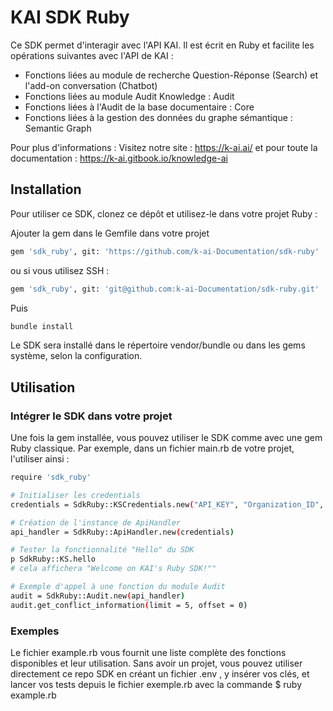 # KAI SDK Ruby

Ce SDK permet d'interagir avec l'API KAI. Il est écrit en Ruby et facilite les opérations suivantes avec l'API de KAI :
- Fonctions liées au module de recherche Question-Réponse (Search) et l'add-on conversation (Chatbot)
- Fonctions liées au module Audit Knowledge : Audit
- Fonctions liées à l'Audit de la base documentaire : Core
- Fonctions liées à la gestion des données du graphe sémantique : Semantic Graph

Pour plus d'informations : 
Visitez notre site : https://k-ai.ai/
et pour toute la documentation : https://k-ai.gitbook.io/knowledge-ai

## Installation
Pour utiliser ce SDK, clonez ce dépôt et utilisez-le dans votre projet Ruby :

Ajouter la gem dans le Gemfile dans votre projet

```bash
gem 'sdk_ruby', git: 'https://github.com/k-ai-Documentation/sdk-ruby'
```

ou si vous utilisez SSH :
```bash
gem 'sdk_ruby', git: 'git@github.com:k-ai-Documentation/sdk-ruby.git'
```

Puis
```bash
bundle install
```

Le SDK sera installé dans le répertoire vendor/bundle ou dans les gems système, selon la configuration.


## Utilisation
### Intégrer le SDK dans votre projet
Une fois la gem installée, vous pouvez utiliser le SDK comme avec une gem Ruby classique. Par exemple, dans un fichier main.rb de votre projet, l'utiliser ainsi :

```bash
require 'sdk_ruby'

# Initialiser les credentials
credentials = SdkRuby::KSCredentials.new("API_KEY", "Organization_ID", "Instance_ID")

# Création de l'instance de ApiHandler
api_handler = SdkRuby::ApiHandler.new(credentials)

# Tester la fonctionnalité "Hello" du SDK
p SdkRuby::KS.hello
# cela affichera "Welcome on KAI's Ruby SDK!""

# Exemple d'appel à une fonction du module Audit
audit = SdkRuby::Audit.new(api_handler)
audit.get_conflict_information(limit = 5, offset = 0)

```

### Exemples
Le fichier example.rb vous fournit une liste complète des fonctions disponibles et leur utilisation.
Sans avoir un projet, vous pouvez utiliser directement ce repo SDK en créant un fichier .env , y insérer vos clés, et lancer vos tests depuis le fichier exemple.rb avec la commande $ ruby example.rb 